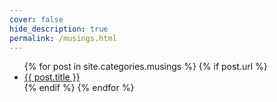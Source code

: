 ```yaml
---
cover: false
hide_description: true
permalink: /musings.html
---
```

<ul>
  {% for post in site.categories.musings %}
    {% if post.url %}
        <li><a href="{{ post.url }}">{{ post.title }}</a></li>
    {% endif %}
  {% endfor %}
</ul>
